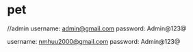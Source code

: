 # pet

//admin
username: admin@gmail.com
password: Admin@123@

username: nmhuu2000@gmail.com
password: Admin@123@
